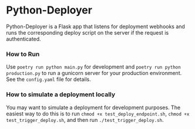 # Python-Deployer
Python-Deployer is a Flask app that listens for deployment webhooks and runs the corresponding deploy script on the server if the request is authenticated.

### How to Run
Use `poetry run python main.py` for development and `poetry run python production.py` to run a gunicorn server for your production environment. See the `config.yaml` file for details.

### How to simulate a deployment locally
You may want to simulate a deployment for development purposes. The easiest way to do this is to run `chmod +x test_deploy_endpoint.sh`, `chmod +x test_trigger_deploy.sh`, and then run `./test_trigger_deploy.sh`.
